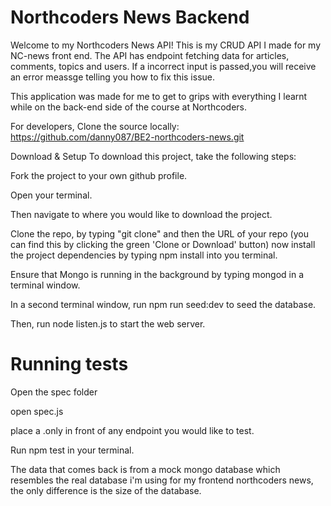 
# Northcoders News Backend

Welcome to my Northcoders News API! This is my CRUD API I made for my NC-news front end. The API has endpoint fetching data for articles, comments, topics and users. If a incorrect input is passed,you will receive an error meassge telling you how to fix this issue.

This application was made for me to get to grips with everything I learnt while on the back-end side of the course at Northcoders.


For developers, Clone the source locally: https://github.com/danny087/BE2-northcoders-news.git

Download & Setup To download this project, take the following steps:

Fork the project to your own github profile.

Open your terminal.

Then navigate to where you would like to download the project.

Clone the repo, by typing "git clone" and then the URL of your repo (you can find this by clicking the green 'Clone or Download' button) now install the project dependencies by typing npm install into you terminal.

Ensure that Mongo is running in the background by typing mongod in a terminal window.

In a second terminal window, run npm run seed:dev to seed the database.

Then, run node listen.js to start the web server.

# Running tests

Open the spec folder

open spec.js

place a .only in front of any endpoint you would like to test.

Run npm test in your terminal.

The data that comes back is from a mock mongo database which resembles the real database i'm using for my frontend northcoders news, the only difference is the size of the database.




